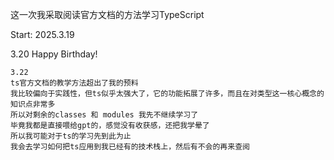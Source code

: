 这一次我采取阅读官方文档的方法学习TypeScript

Start: 2025.3.19

3.20
Happy Birthday!

```
3.22
ts官方文档的教学方法超出了我的预料
我比较偏向于实践性，但ts似乎太强大了，它的功能拓展了许多，而且在对类型这一核心概念的知识点非常多
所以对剩余的classes 和 modules 我先不继续学习了
毕竟我都是直接喂给gpt的，感觉没有收获感，还把我学晕了
所以我可能对于ts的学习先到此为止
我会去学习如何把ts应用到我已经有的技术栈上，然后有不会的再来查阅
```